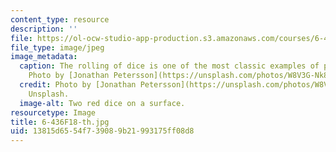 ```yaml
---
content_type: resource
description: ''
file: https://ol-ocw-studio-app-production.s3.amazonaws.com/courses/6-436j-fundamentals-of-probability-fall-2018/13815d6554f739089b21993175ff08d8_6-436F18-th.jpg
file_type: image/jpeg
image_metadata:
  caption: The rolling of dice is one of the most classic examples of probability.
    Photo by [Jonathan Petersson](https://unsplash.com/photos/W8V3G-Nk8FE) on Unsplash.
  credit: Photo by [Jonathan Petersson](https://unsplash.com/photos/W8V3G-Nk8FE) on
    Unsplash.
  image-alt: Two red dice on a surface.
resourcetype: Image
title: 6-436F18-th.jpg
uid: 13815d65-54f7-3908-9b21-993175ff08d8
---
```

